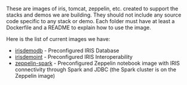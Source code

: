 These are images of iris, tomcat, zeppelin, etc. created to support the stacks and demos we are building. They should not include any source code specific to any stack or demo. Each folder must have at least a Dockerfile and a README to explain how to use the image.

Here is the list of current images we have:

* [irisdemodb](./irisdemodb/) - Preconfigured IRIS Database
* [irisdemoint](./irisdemoint/) - Preconfigured IRIS Interoperability
* [zeppelin-spark](./zeppelin-spark/) - Preconfigured Zeppelin notebook image with IRIS connectivity through Spark and JDBC (the Spark cluster is on the Zeppelin image)